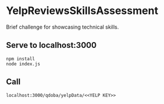 # YelpReviewsSkillsAssessment
Brief challenge for showcasing technical skills.

## Serve to localhost:3000
```
npm install
node index.js
```

## Call
```
localhost:3000/qdoba/yelpData/<<YELP KEY>>
```
